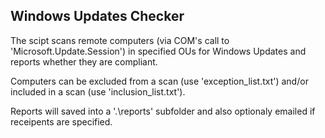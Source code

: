 ## Windows Updates Checker

The scipt scans remote computers (via COM's call to 'Microsoft.Update.Session') in specified OUs for Windows Updates and reports whether they are compliant.

Computers can be excluded from a scan (use 'exception_list.txt') and/or included in a scan (use 'inclusion_list.txt').

Reports will saved into a '.\reports' subfolder and also optionaly emailed if receipents are specified.
